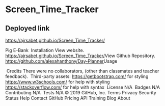 # Screen_Time_Tracker

## Deployed link
https://ajrsabet.github.io/Screen_Time_Tracker/

Pig E-Bank
​
Installation
View website. https://ajrsabet.github.io/Screen_Time_Tracker/
​
View Github Repository. https://github.com/alexahanthony/Day-Planner
​
Usage

​
Credits
There were no collaborators, (other than classmates and teacher feedback).
​
Third-party assets:
https://getbootstrap.com/ for styling
​
https://www.w3schools.com/ for help with styling
​
https://stackoverflow.com/ for help with syntax
​
License
N/A
​
Badges
N/A
​
Contributing
N/A
​
Tests
N/A
​
© 2019 GitHub, Inc.
Terms
Privacy
Security
Status
Help
Contact GitHub
Pricing
API
Training
Blog
About
